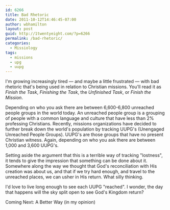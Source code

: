 ```yaml
---
id: 6266
title: Bad Rhetoric
date: 2011-10-12T14:46:45-07:00
author: wbhamilton
layout: post
guid: http://1twentyeight.com/?p=6266
permalink: /bad-rhetoric/
categories:
  - Missiology
tags:
  - missions
  - upg
  - uupg
---
```

I'm growing increasingly tired — and maybe a little frustrated — with bad rhetoric that's being used in relation to Christian missions. You'll read it as _Finish the Task_, _Finishing the Task_, the _Unfinished Task_, or _Finish the Mission_.

Depending on who you ask there are between 6,600-6,800 unreached people groups in the world today. An unreached people group is a grouping of people with a common language and culture that have less than 2% professing Christians. Recently, missions organizations have decided to further break down the world's population by tracking UUPG's (Unengaged Unreached People Groups). UUPG's are those groups that have no present Christian witness. Again, depending on who you ask there are between 1,000 and 3,600 UUPG's.

Setting aside the argument that this is a terrible way of tracking "lostness", it tends to give the impression that something can be done about it. Somewhere along the way we thought that God's reconciliation with His creation was about us, and that if we try hard enough, and travel to the unreached places, we can usher in His return. What silly thinking.

I'd love to live long enough to see each UUPG "reached". I wonder, the day that happens will the sky split open to see God's Kingdom return?

Coming Next: A Better Way (in my opinion)
